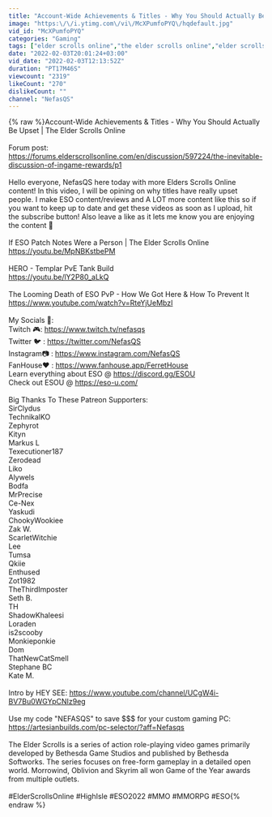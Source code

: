 ```yaml
---
title: "Account-Wide Achievements & Titles - Why You Should Actually Be Upset | The Elder Scrolls Online"
image: "https:\/\/i.ytimg.com\/vi\/McXPumfoPYQ\/hqdefault.jpg"
vid_id: "McXPumfoPYQ"
categories: "Gaming"
tags: ["elder scrolls online","the elder scrolls online","elder scrolls online gameplay"]
date: "2022-02-03T20:01:24+03:00"
vid_date: "2022-02-03T12:13:52Z"
duration: "PT17M46S"
viewcount: "2319"
likeCount: "270"
dislikeCount: ""
channel: "NefasQS"
---
```

{% raw %}Account-Wide Achievements &amp; Titles - Why You Should Actually Be Upset | The Elder Scrolls Online<br /><br />Forum post: <a rel="nofollow" target="blank" href="https://forums.elderscrollsonline.com/en/discussion/597224/the-inevitable-discussion-of-ingame-rewards/p1">https://forums.elderscrollsonline.com/en/discussion/597224/the-inevitable-discussion-of-ingame-rewards/p1</a><br /><br />Hello everyone, NefasQS here today with more Elders Scrolls Online content! In this video, I will be opining on why titles have really upset people. I make ESO content/reviews and A LOT more content like this so if you want to keep up to date and get these videos as soon as I upload, hit the subscribe button! Also leave a like as it lets me know you are enjoying the content 🙂<br /><br />If ESO Patch Notes Were a Person | The Elder Scrolls Online<br /><a rel="nofollow" target="blank" href="https://youtu.be/MpNBKstbePM">https://youtu.be/MpNBKstbePM</a><br /><br />HERO - Templar PvE Tank Build<br /><a rel="nofollow" target="blank" href="https://youtu.be/lY2P80_aLkQ">https://youtu.be/lY2P80_aLkQ</a><br /><br />The Looming Death of ESO PvP - How We Got Here &amp; How To Prevent It <a rel="nofollow" target="blank" href="https://www.youtube.com/watch?v=RteYjUeMbzI">https://www.youtube.com/watch?v=RteYjUeMbzI</a><br /><br />My Socials 💬:<br />Twitch 🎮: <a rel="nofollow" target="blank" href="https://www.twitch.tv/nefasqs">https://www.twitch.tv/nefasqs</a><br />Twitter 🐦 : <a rel="nofollow" target="blank" href="https://twitter.com/NefasQS">https://twitter.com/NefasQS</a><br />Instagram📷 : <a rel="nofollow" target="blank" href="https://www.instagram.com/NefasQS">https://www.instagram.com/NefasQS</a><br />FanHouse❤️ : <a rel="nofollow" target="blank" href="https://www.fanhouse.app/FerretHouse">https://www.fanhouse.app/FerretHouse</a><br />Learn everything about ESO @ <a rel="nofollow" target="blank" href="https://discord.gg/ESOU">https://discord.gg/ESOU</a><br />Check out ESOU @ <a rel="nofollow" target="blank" href="https://eso-u.com/">https://eso-u.com/</a><br /><br />Big Thanks To These Patreon Supporters:<br />SirClydus<br />TechnikalKO<br />Zephyrot<br />Kityn<br />Markus L<br />Texecutioner187<br />Zerodead<br />Liko<br />Alywels<br />Bodfa<br />MrPrecise<br />Ce-Nex<br />Yaskudi<br />ChookyWookiee<br />Zak W.<br />ScarletWitchie<br />Lee<br />Tumsa<br />Qkiie<br />Enthused<br />Zot1982<br />TheThirdImposter<br />Seth B.<br />TH<br />ShadowKhaleesi<br />Loraden<br />is2scooby<br />Monkieponkie<br />Dom<br />ThatNewCatSmell<br />Stephane BC<br />Kate M.<br /><br />Intro by HEY SEE: <a rel="nofollow" target="blank" href="https://www.youtube.com/channel/UCgW4i-BV7Bu0WGYpCNIz9eg">https://www.youtube.com/channel/UCgW4i-BV7Bu0WGYpCNIz9eg</a><br /><br />Use my code &quot;NEFASQS&quot; to save $$$ for your custom gaming PC: <a rel="nofollow" target="blank" href="https://artesianbuilds.com/pc-selector/?aff=Nefasqs">https://artesianbuilds.com/pc-selector/?aff=Nefasqs</a><br /><br />The Elder Scrolls is a series of action role-playing video games primarily developed by Bethesda Game Studios and published by Bethesda Softworks. The series focuses on free-form gameplay in a detailed open world. Morrowind, Oblivion and Skyrim all won Game of the Year awards from multiple outlets.<br /><br />#ElderScrollsOnline​​​​​​​​​​​​​​​​​​​​​​ #HighIsle #ESO2022 #MMO #MMORPG #ESO{% endraw %}
